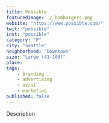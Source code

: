 ```yaml
---
title: Possible
featuredImage: ./-hamburgers.png
website: "https://www.possible.com/"
twit: "possible"
inst: "possible"
category: "P"
city: "Seattle"
neighborhood: "Downtown"
size: "Large (41-100)"
place: 
tags:
    - branding
    - advertising
    - ux/ui
    - marketing
published: false
---
```


Description
